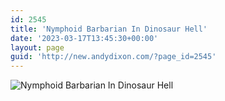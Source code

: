 ```yaml
---
id: 2545
title: 'Nymphoid Barbarian In Dinosaur Hell'
date: '2023-03-17T13:45:30+00:00'
layout: page
guid: 'http://new.andydixon.com/?page_id=2545'
---
```


![Nymphoid Barbarian In Dinosaur Hell](https://i0.wp.com/assets.g8x2.ldn.idrivee2-23.com/posters/Nymphoid%20Barbarian%20In%20Dinosaur%20Hell%2001.jpg?w=1200&ssl=1 "Nymphoid Barbarian In Dinosaur Hell")